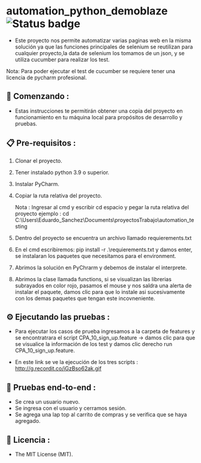 # automation_python_demoblaze ![Status badge](https://img.shields.io/badge/status%20-finished-green)

* Este proyecto nos permite automatizar varias paginas web en la misma solución ya que las funciones principales de selenium se reutilizan para cualquier proyecto,la data de selenium los tomamos de un json, y se utiliza cucumber para realizar los test.

Nota: Para poder ejecutar el test de cucumber se requiere tener una licencia de pycharm profesional.

## 🚀 Comenzando :

* Estas instrucciones te permitirán obtener una copia del proyecto en funcionamiento en tu máquina local para propósitos de desarrollo y pruebas.

## 📋 Pre-requisitos :

1. Clonar el proyecto.
2. Tener instalado python 3.9 o superior.
3. Instalar PyCharm.
4. Copiar la ruta relativa del proyecto.

    Nota : Ingresar al cmd  y  escribir cd espacio y pegar la ruta relativa del proyecto ejemplo : cd C:\Users\Eduardo_Sanchez\Documents\proyectosTrabajo\automation_testing

5. Dentro del proyecto se encuentra un archivo llamado requierements.txt
6. En el cmd escribiremos: pip install -r .\requierements.txt y damos enter, se instalaran los paquetes que necesitamos para el environment.
7. Abrimos la solución en PyChrarm y debemos de instalar el interprete.
8. Abrimos la clase llamada functions, si se visualizan  las librerias subrayados en color rojo, pasamos el mouse y nos saldra una alerta de instalar el paquete, damos clic  para que lo instale asi sucesivamente con los demas paquetes que tengan este incovneniente.

##  ⚙ Ejecutando las pruebas :

* Para ejecutar los casos de prueba ingresamos a la carpeta de features y se encontratrara el script  CPA_10_sign_up.feature -> damos clic para que se visualice la información de los test y damos clic derecho run CPA_10_sign_up.feature.


* En este link se ve la ejecución de los tres scripts : http://g.recordit.co/iGzBso62ak.gif



## 🔩 Pruebas end-to-end :

* Se crea un usuario nuevo.
* Se ingresa con el usuario y cerramos sesión.
* Se agrega una lap top al carrito de compras y se verifica que se haya agregado.

## 📜 Licencia :

* The MIT License (MIT).

